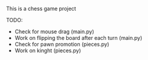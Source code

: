This is a chess game project

TODO:
- Check for mouse drag (main.py)
- Work on flipping the board after each turn (main.py)
- Check for pawn promotion (pieces.py)
- Work on kinght (pieces.py)